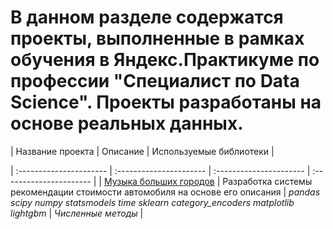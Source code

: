 # В данном разделе содержатся проекты, выполненные в рамках обучения в Яндекс.Практикуме по профессии "Специалист по Data Science". Проекты разработаны на основе реальных данных.


| Название проекта | Описание | Используемые библиотеки | 

| :---------------------- | :---------------------- | :---------------------- | :---------------------- |
| [Музыка больших городов](big_cities_music) | Разработка системы рекомендации стоимости автомобиля на основе его описания | *pandas* *scipy* *numpy* *statsmodels* *time*
*sklearn* *category_encoders* *matplotlib* *lightgbm* | *Численные методы* |

